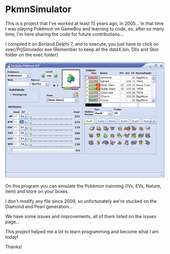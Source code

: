 # PkmnSimulator
This is a project that I've worked at least 15 years ago, in 2005... In that time I was playing Pokémon on GameBoy and learning to code, so, after so many time, I'm here sharing the code for future contributions...

I compiled it on Borland Delphi 7, and to execute, you just have to click on exec/PrjSimulador.exe (Remember to keep all the dataX.bin, Dlls and Skin folder on the exec folder)

![Logo](./PkmnSimulator.png)<br />

On this program you can simulate the Pokémon trainning (IVs, EVs, Nature, item) and store on your boxes.

I don't modify any file since 2009, so unfortunately we're stucked on the Diamond and Pearl generation...

We have some issues and improvements, all of them listed on the issues page...  

This project helped me a lot to learn programming and become what I am today!

Thanks!

